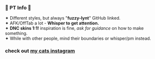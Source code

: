 ### 🐾 **PT Info** 🐾 
✦ Different styles, but always "**fuzzy-lynt**" GitHub linked. <br/> 
✦ AFK/OffTab a lot - **Whisper to get attention.** <br/> 
✦ **DNC skins 1:1!** inspiration is fine, *ask for guidance* on how to make something. <br/> 
✦ While with other people, mind their boundaries or whisper/pm instead. <br/> 

### check out [my cats instagram](https://instagram.com/gaga_and_me)
